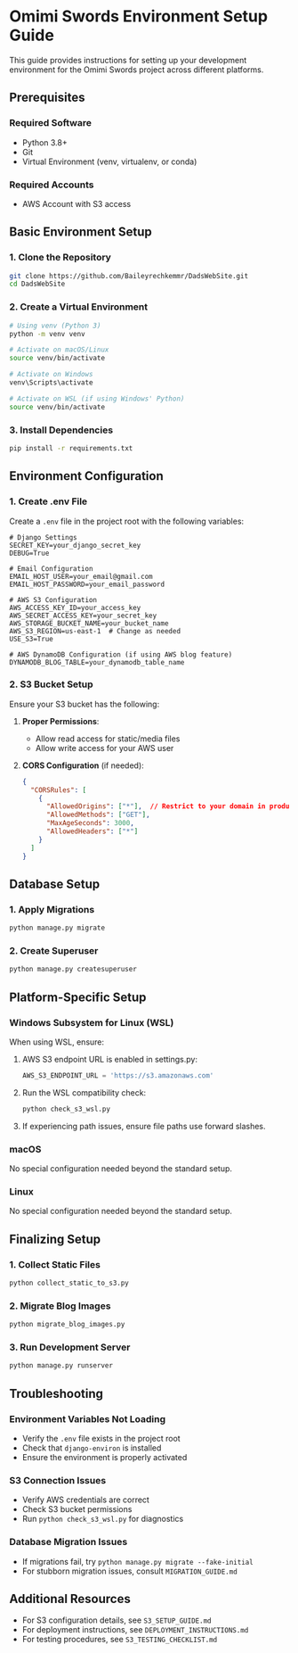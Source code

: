# Omimi Swords Environment Setup Guide

This guide provides instructions for setting up your development environment for the Omimi Swords project across different platforms.

## Prerequisites

### Required Software

- Python 3.8+
- Git
- Virtual Environment (venv, virtualenv, or conda)

### Required Accounts

- AWS Account with S3 access

## Basic Environment Setup

### 1. Clone the Repository

```bash
git clone https://github.com/Baileyrechkemmr/DadsWebSite.git
cd DadsWebSite
```

### 2. Create a Virtual Environment

```bash
# Using venv (Python 3)
python -m venv venv

# Activate on macOS/Linux
source venv/bin/activate

# Activate on Windows
venv\Scripts\activate

# Activate on WSL (if using Windows' Python)
source venv/bin/activate
```

### 3. Install Dependencies

```bash
pip install -r requirements.txt
```

## Environment Configuration

### 1. Create .env File

Create a `.env` file in the project root with the following variables:

```
# Django Settings
SECRET_KEY=your_django_secret_key
DEBUG=True

# Email Configuration
EMAIL_HOST_USER=your_email@gmail.com
EMAIL_HOST_PASSWORD=your_email_password

# AWS S3 Configuration
AWS_ACCESS_KEY_ID=your_access_key
AWS_SECRET_ACCESS_KEY=your_secret_key
AWS_STORAGE_BUCKET_NAME=your_bucket_name
AWS_S3_REGION=us-east-1  # Change as needed
USE_S3=True

# AWS DynamoDB Configuration (if using AWS blog feature)
DYNAMODB_BLOG_TABLE=your_dynamodb_table_name
```

### 2. S3 Bucket Setup

Ensure your S3 bucket has the following:

1. **Proper Permissions**:
   - Allow read access for static/media files
   - Allow write access for your AWS user

2. **CORS Configuration** (if needed):
   ```json
   {
     "CORSRules": [
       {
         "AllowedOrigins": ["*"],  // Restrict to your domain in production
         "AllowedMethods": ["GET"],
         "MaxAgeSeconds": 3000,
         "AllowedHeaders": ["*"]
       }
     ]
   }
   ```

## Database Setup

### 1. Apply Migrations

```bash
python manage.py migrate
```

### 2. Create Superuser

```bash
python manage.py createsuperuser
```

## Platform-Specific Setup

### Windows Subsystem for Linux (WSL)

When using WSL, ensure:

1. AWS S3 endpoint URL is enabled in settings.py:
   ```python
   AWS_S3_ENDPOINT_URL = 'https://s3.amazonaws.com'
   ```

2. Run the WSL compatibility check:
   ```bash
   python check_s3_wsl.py
   ```

3. If experiencing path issues, ensure file paths use forward slashes.

### macOS

No special configuration needed beyond the standard setup.

### Linux

No special configuration needed beyond the standard setup.

## Finalizing Setup

### 1. Collect Static Files

```bash
python collect_static_to_s3.py
```

### 2. Migrate Blog Images

```bash
python migrate_blog_images.py
```

### 3. Run Development Server

```bash
python manage.py runserver
```

## Troubleshooting

### Environment Variables Not Loading

- Verify the `.env` file exists in the project root
- Check that `django-environ` is installed
- Ensure the environment is properly activated

### S3 Connection Issues

- Verify AWS credentials are correct
- Check S3 bucket permissions
- Run `python check_s3_wsl.py` for diagnostics

### Database Migration Issues

- If migrations fail, try `python manage.py migrate --fake-initial`
- For stubborn migration issues, consult `MIGRATION_GUIDE.md`

## Additional Resources

- For S3 configuration details, see `S3_SETUP_GUIDE.md`
- For deployment instructions, see `DEPLOYMENT_INSTRUCTIONS.md`
- For testing procedures, see `S3_TESTING_CHECKLIST.md`
